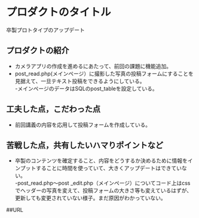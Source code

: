 # プロダクトのタイトル
卒製プロトタイプのアップデート

## プロダクトの紹介

- カメラアプリの作成を進めるにあたって、前回の課題に機能追加。<br>
- post_read.php(メインページ）に撮影した写真の投稿フォームにすることを見据えて、一旦テキスト投稿をできるようにしている。<br>
-メインページのデータはSQLのpost_tableを設定している。<br>

## 工夫した点，こだわった点

- 前回講義の内容を応用して投稿フォームを作成している。<br>

## 苦戦した点，共有したいハマりポイントなど

- 卒製のコンテンツを確定すること、内容をどうするか決めるために情報をインプットすることに時間を使っていて、大きくアップデートはできていない。<br>
-post_read.php〜post _edit.php（メインページ）についてコード上はcssでヘッダーの写真を変えて、投稿フォームの大きさ等も変えているはずが、更新しても変更されていない様子。まだ原因がわかっていない。<br>

 ##URL 
